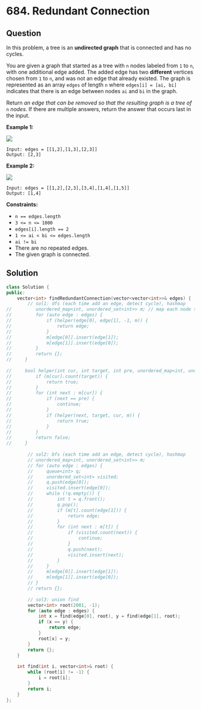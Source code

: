 # 684. Redundant Connection

## Question

In this problem, a tree is an **undirected graph** that is connected and has no cycles.

You are given a graph that started as a tree with `n` nodes labeled from `1` to `n`, with one additional edge added. The added edge has two **different** vertices chosen from `1` to `n`, and was not an edge that already existed. The graph is represented as an array `edges` of length `n` where `edges[i] = [ai, bi]` indicates that there is an edge between nodes `ai` and `bi` in the graph.

Return _an edge that can be removed so that the resulting graph is a tree of_ `n` _nodes_. If there are multiple answers, return the answer that occurs last in the input.

**Example 1:**

![](https://assets.leetcode.com/uploads/2021/05/02/reduntant1-1-graph.jpg)

```text
Input: edges = [[1,2],[1,3],[2,3]]
Output: [2,3]
```

**Example 2:**

![](https://assets.leetcode.com/uploads/2021/05/02/reduntant1-2-graph.jpg)

```text
Input: edges = [[1,2],[2,3],[3,4],[1,4],[1,5]]
Output: [1,4]
```

**Constraints:**

* `n == edges.length`
* `3 <= n <= 1000`
* `edges[i].length == 2`
* `1 <= ai < bi <= edges.length`
* `ai != bi`
* There are no repeated edges.
* The given graph is connected.

## Solution

```cpp
class Solution {
public:
    vector<int> findRedundantConnection(vector<vector<int>>& edges) {
        // sol1: dfs (each time add an edge, detect cycle), hashmap
//         unordered_map<int, unordered_set<int>> m; // map each node to reachable nodes
//         for (auto edge : edges) {
//             if (helper(edge[0], edge[1], -1, m)) {
//                 return edge;
//             }
//             m[edge[0]].insert(edge[1]);
//             m[edge[1]].insert(edge[0]);
//         }
//         return {};
//     }
    
//     bool helper(int cur, int target, int pre, unordered_map<int, unordered_set<int>>& m) {
//         if (m[cur].count(target)) {
//             return true;
//         }
//         for (int next : m[cur]) {
//             if (next == pre) {
//                 continue;
//             }
//             if (helper(next, target, cur, m)) {
//                 return true;
//             }
//         }
//         return false;
//     }
        
        // sol2: bfs (each time add an edge, detect cycle), hashmap
        // unordered_map<int, unordered_set<int>> m;
        // for (auto edge : edges) {
        //     queue<int> q;
        //     unordered_set<int> visited;
        //     q.push(edge[0]);
        //     visited.insert(edge[0]);
        //     while (!q.empty()) {
        //         int t = q.front();
        //         q.pop();
        //         if (m[t].count(edge[1])) {
        //             return edge;
        //         }
        //         for (int next : m[t]) {
        //             if (visited.count(next)) {
        //                 continue;
        //             }
        //             q.push(next);
        //             visited.insert(next);
        //         }
        //     }
        //     m[edge[0]].insert(edge[1]);
        //     m[edge[1]].insert(edge[0]);
        // }
        // return {};
        
        // sol3: union find
        vector<int> root(2001, -1);
        for (auto edge : edges) {
            int x = find(edge[0], root), y = find(edge[1], root);
            if (x == y) {
                return edge;
            }
            root[x] = y;
        }
        return {};
    }
    
    int find(int i, vector<int>& root) {
        while (root[i] != -1) {
            i = root[i];
        }
        return i;
    }
};
```

